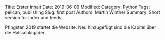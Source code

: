 Title: Erster Inhalt
Date: 2019-06-09
Modified: 
Category: Python
Tags: pelican, publishing
Slug: first post
Authors: Martin Winther
Summary: Short version for index and feeds

Pfingsten 2019 startet die Website. 
Neu hinzugefügt sind die Kapitel über die Halsschlagader. 
